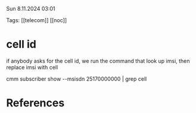 
Sun 8.11.2024  03:01

Tags: [[telecom]] [[noc]]

# cell id

if anybody asks for the cell id, we run the command that look up imsi, then replace imsi with cell

cmm subscriber show --msisdn 25170000000 | grep cell

# References
